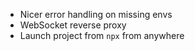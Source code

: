- Nicer error handling on missing envs
- WebSocket reverse proxy
- Launch project from `npx` from anywhere
